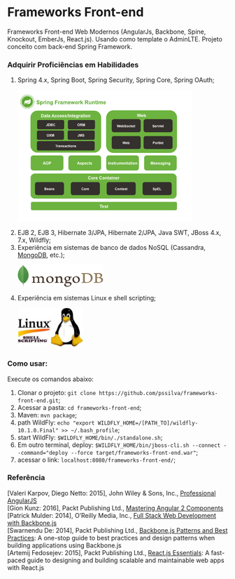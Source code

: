 Frameworks Front-end
==============================================================

Frameworks Front-end Web Modernos (AngularJs, Backbone, Spine, Knockout, EmberJs, React.js).
Usando como template o AdminLTE. Projeto conceito com back-end Spring Framework.

### Adquirir Proficiências em Habilidades

1. Spring 4.x, Spring Boot, Spring Security, Spring Core, Spring OAuth; <p><img src="https://github.com/pssilva/java-framework-spring/blob/master/doc-repo/spring-core-arquitetura.png" alt="Arquitetura do Spring Core 4.x" height="300" width="400"/></p>
2. EJB 2, EJB 3, Hibernate 3/JPA, Hibernate 2/JPA, Java SWT, JBoss 4.x, 7.x, Wildfly;
3. Experiência em sistemas de banco de dados NoSQL (Cassandra, [MongoDB](https://www.mongodb.com/), etc.); <p><img src="https://github.com/pssilva/java-framework-spring/blob/master/doc-repo/mongoDB.png" alt="Experiência em sistemas de banco de dados NoSQL" height="50" width="195"/></p>
4. Experiência em sistemas Linux e shell scripting; <p><img src="https://github.com/pssilva/java-framework-spring/blob/master/doc-repo/shell-linux.jpeg" alt="Experiência em sistemas Linux e shell scripting" height="91" width="150"></p>

### Como usar:

Execute os comandos abaixo:

1. Clonar o projeto: `git clone https://github.com/pssilva/frameworks-front-end.git`;
2. Acessar a pasta: `cd frameworks-front-end`;
3. Maven: `mvn package`;
4. path WildFly: `echo "export WILDFLY_HOME=/[PATH_TO]/wildfly-10.1.0.Final" >> ~/.bash_profile`;
5. start WildFly: `$WILDFLY_HOME/bin/./standalone.sh`;
6. Em outro terminal, deploy: `$WILDFLY_HOME/bin/jboss-cli.sh --connect --command="deploy --force target/frameworks-front-end.war"`;
7. acessar o link: `localhost:8080/frameworks-front-end/`;




### Referência

\[Valeri Karpov, Diego Netto: 2015\], John Wiley & Sons, Inc., [Professional AngularJS](https://www.amazon.com.br/Professional-AngularJS-Valeri-Karpov-ebook/dp/B00WGANARC) <br />
\[Gion Kunz: 2016\], Packt Publishing Ltd., [Mastering Angular 2 Components](https://www.packtpub.com/web-development/mastering-angular-2-components) <br />
\[Patrick Mulder: 2014\], O’Reilly Media, Inc., [Full Stack Web Development with Backbone.js](https://www.amazon.com/Full-Stack-Web-Development-Backbone-js/dp/1449370985) <br />
\[Swarnendu De: 2014\], Packt Publishing Ltd., [Backbone.js Patterns and Best Practices](https://www.packtpub.com/application-development/backbonejs-patterns-and-best-practices): A one-stop guide to best practices and design patterns when building applications using Backbone.js <br />
\[Artemij Fedosejev: 2015\], Packt Publishing Ltd., [React.js Essentials](https://www.packtpub.com/web-development/reactjs-essentials): A fast-paced guide to designing and building scalable and maintainable web apps with React.js


